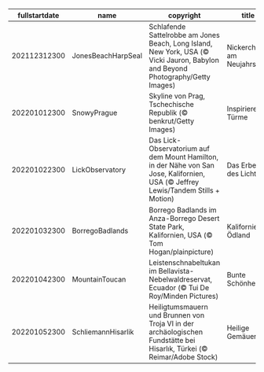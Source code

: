 |fullstartdate|name|copyright|title|image|
|--|--|--|--|--|
202112312300|JonesBeachHarpSeal|Schlafende Sattelrobbe am Jones Beach, Long Island, New York, USA (© Vicki Jauron, Babylon and Beyond Photography/Getty Images)|Nickerchen am Neujahrstag|![](/de-DE/2022/01/202112312300JonesBeachHarpSeal.jpg)|
202201012300|SnowyPrague|Skyline von Prag, Tschechische Republik (© benkrut/Getty Images)|Inspirierende Türme|![](/de-DE/2022/01/202201012300SnowyPrague.jpg)|
202201022300|LickObservatory|Das Lick-Observatorium auf dem Mount Hamilton, in der Nähe von San Jose, Kalifornien, USA (© Jeffrey Lewis/Tandem Stills + Motion)|Das Erbe des Lichts|![](/de-DE/2022/01/202201022300LickObservatory.jpg)|
202201032300|BorregoBadlands|Borrego Badlands im Anza-Borrego Desert State Park, Kalifornien, USA (© Tom Hogan/plainpicture)|Kaliforniens Ödland|![](/de-DE/2022/01/202201032300BorregoBadlands.jpg)|
202201042300|MountainToucan|Leistenschnabeltukan im Bellavista-Nebelwaldreservat, Ecuador (© Tui De Roy/Minden Pictures)|Bunte Schönheit|![](/de-DE/2022/01/202201042300MountainToucan.jpg)|
202201052300|SchliemannHisarlik|Heiligtumsmauern und Brunnen von Troja VI in der archäologischen Fundstätte bei Hisarlık, Türkei (© Reimar/Adobe Stock)|Heilige Gemäuer|![](/de-DE/2022/01/202201052300SchliemannHisarlik.jpg)|
